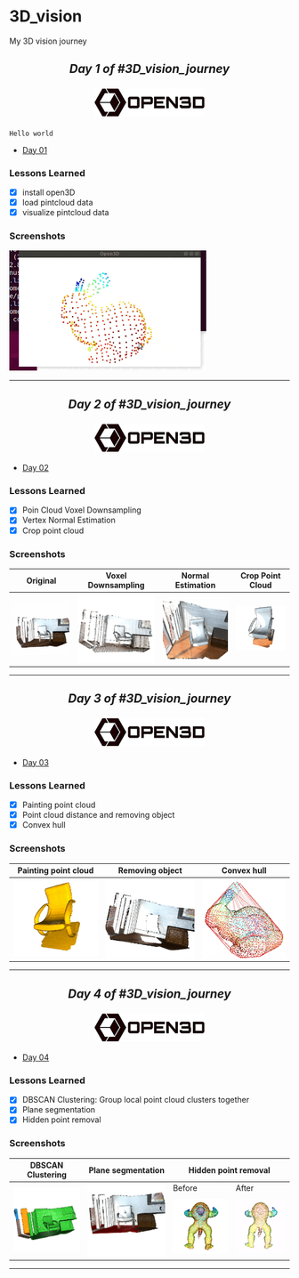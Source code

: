 # 3D_vision
My 3D vision journey

<div style="text-align:center">
     <h2 align="center">
         <i class="fas fa-calendar-day" aria-hidden="true">  Day 1 of #3D_vision_journey </i>
    </h2>      
</div>

<h3 style='text-align: center;'>
    <img  src="images/open3d_logo.png" height="50"/>     
</h3> 

`Hello world`

- [Day 01](day01)

### Lessons Learned

- [x] install open3D
- [x] load pintcloud data
- [x] visualize pintcloud data

### Screenshots

<img  src="images/Day_01.gif" /> 

***

<div style="text-align:center">
     <h2 align="center">
         <i class="fas fa-calendar-day" aria-hidden="true">  Day 2 of #3D_vision_journey </i>
    </h2>      
</div>

<h3 style='text-align: center;'>
    <img  src="images/open3d_logo.png" height="50"/>     
</h3> 

- [Day 02](day01-03)

### Lessons Learned

- [x] Poin Cloud Voxel Downsampling
- [x] Vertex  Normal Estimation
- [x] Crop point cloud 

### Screenshots

| Original | Voxel Downsampling  | Normal Estimation | Crop Point Cloud |
|:---------------:|:---------------:|:---------------:|:---------------:|
|<img  src="images/Day_02_01_org.gif" width="300"/>  |<img  src="images/Day_02_02_dws.gif" width="300"/>|<img  src="images/Day_02_03_nrm.gif" width="300"/> |<img  src="images/Day_02_04_crop.gif" width="300"/> |

***

<div style="text-align:center">
     <h2 align="center">
         <i class="fas fa-calendar-day" aria-hidden="true">  Day 3 of #3D_vision_journey </i>
    </h2>      
</div>

<h3 style='text-align: center;'>
    <img  src="images/open3d_logo.png" height="50"/>     
</h3> 

- [Day 03](day01-03)

### Lessons Learned

- [x] Painting point cloud 
- [x] Point cloud distance and removing object
- [x] Convex hull  

### Screenshots

| Painting point cloud | Removing object  | Convex hull  | 
|:---------------:|:---------------:|:---------------:|
|<img  src="images/Day_03_01_paint.gif" width="300"/>  |<img  src="images/Day_03_02_dist.gif" width="300"/>|<img  src="images/Day_03_03_convex.gif" width="300"/> |

***

<div style="text-align:center">
     <h2 align="center">
         <i class="fas fa-calendar-day" aria-hidden="true">  Day 4 of #3D_vision_journey </i>
    </h2>      
</div>

<h3 style='text-align: center;'>
    <img  src="images/open3d_logo.png" height="50"/>     
</h3> 

- [Day 04](day01-03)

### Lessons Learned

- [x] DBSCAN Clustering: Group local point cloud clusters together 
- [x] Plane segmentation 
- [x] Hidden point removal   

### Screenshots


<table>
  <thead>
    <tr>      
      <th>DBSCAN Clustering</th>
      <th>Plane segmentation</th>
      <th colspan="2">Hidden point removal</th>
    </tr>
  </thead>

  <tbody>    
    <tr>
      <td rowspan="2"><img  src="images/Day_03_04_DBSCAN.gif" width="300"/></td>
      <td rowspan="2"><img  src="images/Day_03_05_plain_seg.gif" width="300"/></td>
      <td>Before</td>
      <td>After</td>
    </tr>
    <tr>      
      <td><img  src="images/Day_03_06_hid_b4.gif" width="300"/></td>
      <td><img  src="images/Day_03_07_hid_aftr.gif" width="300"/></td>
    </tr>
  </tbody>
</table>

***